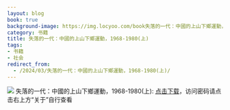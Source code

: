 ```yaml
---
layout: blog
book: true
background-image: https://img.locyoo.com/book失落的一代：中國的上山下鄉運動，1968-1980(上).jpg
category: 书籍
title: 失落的一代：中國的上山下鄉運動，1968-1980(上)
tags:
- 书籍
- 社会
redirect_from:
  - /2024/03/失落的一代：中國的上山下鄉運動，1968-1980(上)/
---
```

![](https://img.locyoo.com/book失落的一代：中國的上山下鄉運動，1968-1980(上).jpg)
失落的一代：中國的上山下鄉運動，1968-1980(上): <a name = "ref1" href="https://url18.ctfile.com/f/50983618-1055288416-9519b2?p=3619">点击下载</a>，访问密码请点击右上方“关于”自行查看